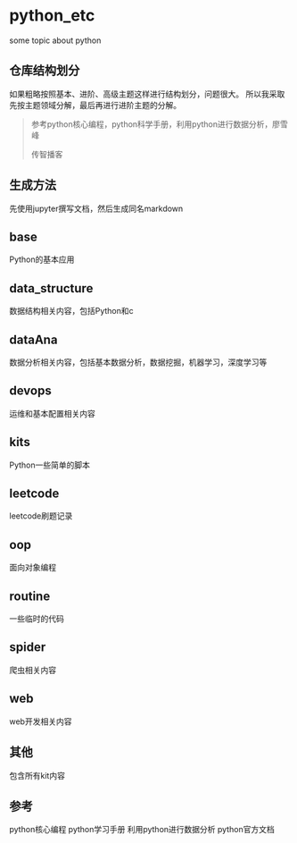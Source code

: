 # python_etc

some topic about python

## 仓库结构划分
如果粗略按照基本、进阶、高级主题这样进行结构划分，问题很大。
所以我采取先按主题领域分解，最后再进行进阶主题的分解。
> 参考python核心编程，python科学手册，利用python进行数据分析，廖雪峰
>
> 传智播客

## 生成方法

先使用jupyter撰写文档，然后生成同名markdown

## base

Python的基本应用

## data_structure

数据结构相关内容，包括Python和c

## dataAna

数据分析相关内容，包括基本数据分析，数据挖掘，机器学习，深度学习等

## devops

运维和基本配置相关内容

## kits

Python一些简单的脚本

## leetcode

leetcode刷题记录

## oop

面向对象编程

## routine

一些临时的代码

## spider

爬虫相关内容

## web

web开发相关内容


## 其他
包含所有kit内容

## 参考
python核心编程
python学习手册
利用python进行数据分析
python官方文档

